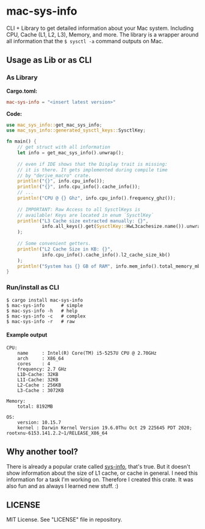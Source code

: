 # mac-sys-info
CLI + Library to get detailed information about your Mac system. Including CPU, Cache (L1, L2, L3), Memory, and more.
The library is a wrapper around all information that the `$ sysctl -a` command outputs
on Mac.

## Usage as Lib or as CLI
### As Library
**Cargo.toml:**
```toml
mac-sys-info = "<insert latest version>"
```
**Code:**
```rust
use mac_sys_info::get_mac_sys_info;
use mac_sys_info::generated_sysctl_keys::SysctlKey;

fn main() {
    // get struct with all information
    let info = get_mac_sys_info().unwrap();
    
    // even if IDE shows that the Display trait is missing:
    // it is there. It gets implemented during compile time
    // by "derive_macro" crate.
    println!("{}", info.cpu_info());
    println!("{}", info.cpu_info().cache_info());
    // ...
    println!("CPU @ {} Ghz", info.cpu_info().frequency_ghz());
    
    // IMPORTANT: Raw Access to all SysctlKeys is
    // available! Keys are located in enum `SysctlKey`
    println!("L3 Cache size extracted manually: {}",
             info.all_keys().get(SysctlKey::HwL3cachesize.name()).unwrap()
    );
    
    // Some convenient getters.
    println!("L2 Cache Size in KB: {}",
             info.cpu_info().cache_info().l2_cache_size_kb()
    );
    println!("System has {} GB of RAM", info.mem_info().total_memory_mb())
}
```
### Run/install as CLI
```
$ cargo install mac-sys-info
$ mac-sys-info      # simple
$ mac-sys-info -h   # help
$ mac-sys-info -c   # complex
$ mac-sys-info -r   # raw
```
#### Example output
```
CPU:
    name     : Intel(R) Core(TM) i5-5257U CPU @ 2.70GHz
    arch     : X86_64
    cores    : 4
    frequency: 2.7 GHz
    L1D-Cache: 32KB
    L1I-Cache: 32KB
    L2-Cache : 256KB
    L3-Cache : 3072KB

Memory:
    total: 8192MB

OS:
    version: 10.15.7
    kernel : Darwin Kernel Version 19.6.0Thu Oct 29 225645 PDT 2020; rootxnu-6153.141.2.2~1/RELEASE_X86_64
```

## Why another tool?
There is already a popular crate called [sys-info](https://crates.io/crates/sys-info), that's true.
But it doesn't show information about the size of L1 cache, or cache in general.
I need this information for a task I'm working on. Therefore I created this crate.
It was also fun and as always I learned new stuff. :)

## LICENSE
MIT License. See "LICENSE" file in repository.
